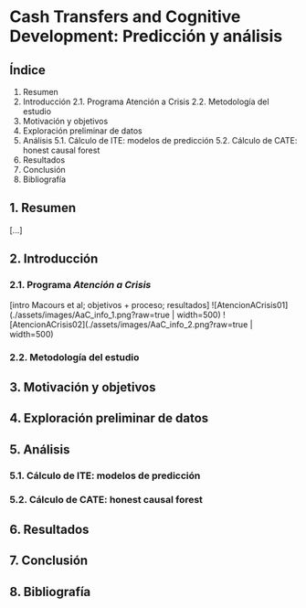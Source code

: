 # Cash Transfers and Cognitive Development: Predicción y análisis

## Índice
1.	Resumen
2.	Introducción
    2.1.	Programa Atención a Crisis
    2.2.	Metodología del estudio
3.	Motivación y objetivos
4.	Exploración preliminar de datos
5.	Análisis
    5.1.	Cálculo de ITE: modelos de predicción
    5.2.	Cálculo de CATE: honest causal forest
6.	Resultados
7.	Conclusión
8.	Bibliografía


## 1. Resumen

[...]

## 2.	Introducción

### 2.1.	Programa *Atención a Crisis*

[intro Macours et al; objetivos + proceso; resultados]
![AtencionACrisis01](./assets/images/AaC_info_1.png?raw=true | width=500)
![AtencionACrisis02](./assets/images/AaC_info_2.png?raw=true | width=500)

### 2.2.	Metodología del estudio


## 3.	Motivación y objetivos
## 4.	Exploración preliminar de datos
## 5.	Análisis
### 5.1.	Cálculo de ITE: modelos de predicción
### 5.2.	Cálculo de CATE: honest causal forest
## 6.	Resultados
## 7.	Conclusión
## 8.	Bibliografía

